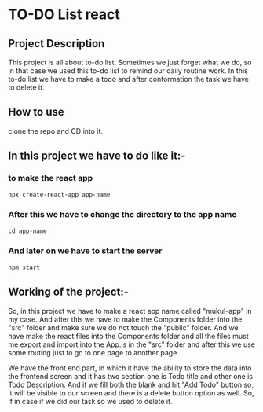 # TO-DO List react 
## Project Description
This project is all about to-do list. Sometimes we just forget what we do, so in that case we used this to-do list to remind our daily routine work. In this to-do list we have to make a todo and after conformation the task we have to delete it.

## How to use
clone the repo and CD into it.

## In this project we have to do like it:-
### to make the react app
```html
npx create-react-app app-name
```
### After this we have to change the directory to the app name
```html
cd app-name
```

### And later on we have to start the server
```html
npm start
```

## Working of the project:-
So, in this project we have to make a react app name called "mukul-app" in my case. And after this we have to make the Components folder into the "src" folder and make sure we do not touch the "public" folder. And we have make the react files into the Components folder and all the files must me export and import into the App.js in the "src" folder and after this we use some routing just to go to one page to another page.

We have the front end part, in which it have the ability to store the data into the frontend screen and it has two section one is Todo title and other one is Todo Description. And if we fill both the blank and hit "Add Todo" button so, it will be visible to our screen and there is a delete button option as well. So, if in case if we did our task so we used to delete it. 
